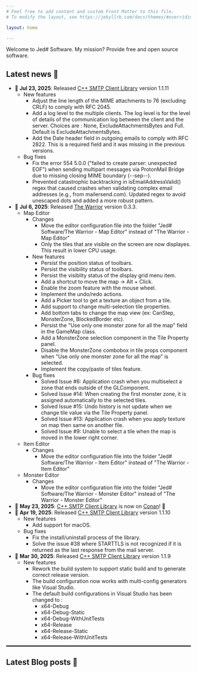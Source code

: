 ```yaml
---
# Feel free to add content and custom Front Matter to this file.
# To modify the layout, see https://jekyllrb.com/docs/themes/#overriding-theme-defaults

layout: home

---
```


Welcome to Jed# Software. My mission? Provide free and open source software.


## Latest news :newspaper:

- :calendar: **Jul 23, 2025**: Released [C++ SMTP Client Library](https://github.com/jeremydumais/CPP-SMTPClient-library)
version 1.1.11
    - New features
        - Adjust the line length of the MIME attachments to 76 (excluding CRLF)
        to comply with RFC 2045.
        - Add a log level to the multiple clients. The log level is for the
        level of details of the communication log between the client and the
        server. Choices are : None, ExcludeAttachmentsBytes and Full. Default
        is ExcludeAttachmentsBytes.
        - Add the Date header field in outgoing emails to comply with RFC 2822.
        This is a required field and it was missing in the previous versions.
    - Bug fixes
        - Fix the error 554 5.0.0 ("failed to create parser: unexpected EOF")
        when sending multipart messages via ProtonMail Bridge due to missing
        closing MIME boundary (--sep--).
        - Prevented catastrophic backtracking in isEmailAddressValid() regex
        that caused crashes when validating complex email addresses (e.g.,
        from mailersend.com). Updated regex to avoid unescaped dots and added a
        more robust pattern.
- :calendar: **Jul 6, 2025**: Released [The Warrior](https://github.com/jeremydumais/TheWarrior)
version 0.3.3.
    - Map Editor
        - Changes
            - Move the editor configuration file into the folder "Jed#
            Software/The Warrior - Map Editor" instead of "The Warrior - Map
            Editor"
            - Only the tiles that are visible on the screen are now displayes.
            This result in lower CPU usage.
        - New features
            - Persist the position status of toolbars.
            - Persist the visibility status of toolbars.
            - Persist the visiblity status of the display grid menu item.
            - Add a shortcut to move the map -> Alt + Click.
            - Enable the zoom feature with the mouse wheel.
            - Implement the undo/redo actions.
            - Add a Picker tool to get a texture an object from a tile.
            - Add support to change multi-selection tile properties.
            - Add bottom tabs to change the map view (ex: CanStep, MonsterZone,
            BlockedBorder etc).
            - Persist the "Use only one monster zone for all the map" field in
            the GameMap class.
            - Add a MonsterZone selection component in the Tile Property panel.
            - Disable the MonsterZone combobox in tile props component when "Use
            only one monster zone for all the map" is selected.
            - Implement the copy/paste of tiles feature.
        - Bug fixes
            - Solved Issue #6: Application crash when you multiselect a zone
            that ends outside of the GLComponent.
            - Solved Issue #14: When creating the first monster zone, it is
            assigned automatically to the selected tiles.
            - Solved Issue #15: Undo history is not update when we change tile
            value via the Tile Property panel.
            - Solved Issue #13: Application crash when you apply texture on map
            then same on another file.
            - Solved Issue #9: Unable to select a tile when the map is moved in
            the lower right corner.
    - Item Editor
        - Changes
            - Move the editor configuration file into the folder "Jed#
            Software/The Warrior - Item Editor" instead of "The Warrior - Item
            Editor"
    - Monster Editor
        - Changes
            - Move the editor configuration file into the folder "Jed#
            Software/The Warrior - Monster Editor" instead of "The Warrior -
            Monster Editor"
- :calendar: **May 23, 2025**: [C++ SMTP Client Library](https://github.com/jeremydumais/CPP-SMTPClient-library)
is now on [Conan](https://conan.io/center/recipes/cpp-smtpclient-library)! :partying_face:
- :calendar: **Apr 19, 2025**: Released [C++ SMTP Client Library](https://github.com/jeremydumais/CPP-SMTPClient-library)
version 1.1.10
    - New features
        - Add support for macOS.
    - Bug fixes
        - Fix the install/uninstall process of the library.
        - Solve the issue #38 where STARTTLS is not recognized if it is returned
        as the last response from the mail server.
- :calendar: **Mar 30, 2025**: Released [C++ SMTP Client Library](https://github.com/jeremydumais/CPP-SMTPClient-library)
version 1.1.9
    - New features
        - Rework the build system to support static build and to generate
        correct release version.
        - The build configuration now works with multi-config generators like
        Visual Studio.
        - The default build configurations in Visual Studio has been changed to :
            - x64-Debug
            - x64-Debug-Static
            - x64-Debug-WithUnitTests
            - x64-Release
            - x64-Release-Static
            - x64-Release-WithUnitTests

<hr style="border: 1px solid #333333"/>

## Latest Blog posts :green_book:

